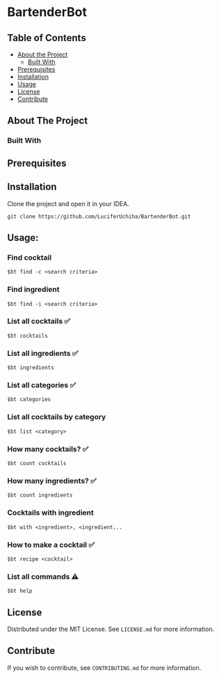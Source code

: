 # BartenderBot

## Table of Contents

* [About the Project](#about-the-project)
  * [Built With](#built-with)
* [Prerequisites](#prerequisites)
* [Installation](#installation)
* [Usage](#usage)
* [License](#license)
* [Contribute](#contribute)

## About The Project

### Built With

## Prerequisites

## Installation

Clone the project and open it in your IDEA.
``` 
git clone https://github.com/LuciferUchiha/BartenderBot.git
```

## Usage:

### Find cocktail
``` 
$bt find -c <search criteria>
``` 

### Find ingredient 
``` 
$bt find -i <search criteria>
``` 

### List all cocktails ✅
``` 
$bt cocktails
```

### List all ingredients ✅
``` 
$bt ingredients
```

### List all categories ✅
``` 
$bt categories
```

### List all cocktails by category
``` 
$bt list <category>
```

### How many cocktails? ✅
``` 
$bt count cocktails
```

### How many ingredients? ✅
``` 
$bt count ingredients
```

### Cocktails with ingredient
``` 
$bt with <ingredient>, <ingredient...
```

### How to make a cocktail ✅
``` 
$bt recipe <cocktail>
```

### List all commands ⚠️
``` 
$bt help
```

## License
Distributed under the MIT License. See `LICENSE.md` for more information.

## Contribute
If you wish to contribute, see `CONTRIBUTING.md` for more information.
